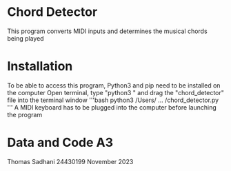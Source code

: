# Chord Detector
This program converts MIDI inputs and determines the musical chords being played

# Installation
To be able to access this program, Python3 and pip need to be installed on the computer
Open terminal, type "python3 " and drag the "chord_detector" file into the terminal window
'''bash
python3 /Users/ ... /chord_detector.py
'''
A MIDI keyboard has to be plugged into the computer before launching the program

# Data and Code A3
Thomas Sadhani
24430199
November 2023
